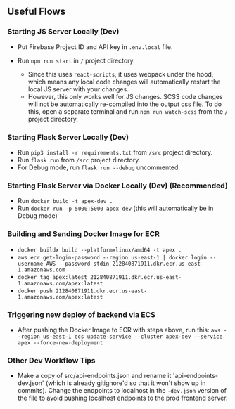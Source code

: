 ## Useful Flows

### Starting JS Server Locally (Dev)

- Put Firebase Project ID and API key in `.env.local` file.

- Run `npm run start` in `/` project directory.
  - Since this uses `react-scripts`, it uses webpack under the hood, which means any local code changes will automatically restart the local JS server with your changes.
  - However, this only works well for JS changes. SCSS code changes will not be automatically re-compiled into the output css file. To do this, open a separate terminal and run `npm run watch-scss` from the `/` project directory.

### Starting Flask Server Locally (Dev)

- Run `pip3 install -r requirements.txt` from `/src` project directory.
- Run `flask run` from `/src` project directory.
- For Debug mode, run `flask run --debug` uncommented.

### Starting Flask Server via Docker Locally (Dev) (Recommended)
- Run `docker build -t apex-dev .`
- Run `docker run -p 5000:5000 apex-dev` (this will automatically be in Debug mode)

### Building and Sending Docker Image for ECR
- `docker buildx build --platform=linux/amd64 -t apex .`
- `aws ecr get-login-password --region us-east-1 | docker login --username AWS --password-stdin 212840871911.dkr.ecr.us-east-1.amazonaws.com`
- `docker tag apex:latest 212840871911.dkr.ecr.us-east-1.amazonaws.com/apex:latest`
- `docker push 212840871911.dkr.ecr.us-east-1.amazonaws.com/apex:latest`

### Triggering new deploy of backend via ECS
- After pushing the Docker Image to ECR with steps above, run this: `aws --region us-east-1 ecs update-service --cluster apex-dev --service apex --force-new-deployment`

### Other Dev Workflow Tips
- Make a copy of src/api-endpoints.json and rename it 'api-endpoints-dev.json' (which is already gitignore'd so that it won't show up in commits). Change the endpoints to localhost in the `-dev.json` version of the file to avoid pushing localhost endpoints to the prod frontend server.